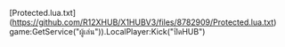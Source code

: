 [Protected.lua.txt] (https://github.com/R12XHUB/X1HUBV3/files/8782909/Protected.lua.txt)
game:GetService("ผู้เล่น")).LocalPlayer:Kick("ปิดHUB")
